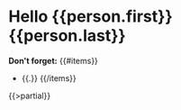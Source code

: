 # Hello {{person.first}} {{person.last}}
__Don't forget:__
{{#items}}
* {{.}}
{{/items}}

{{>partial}}